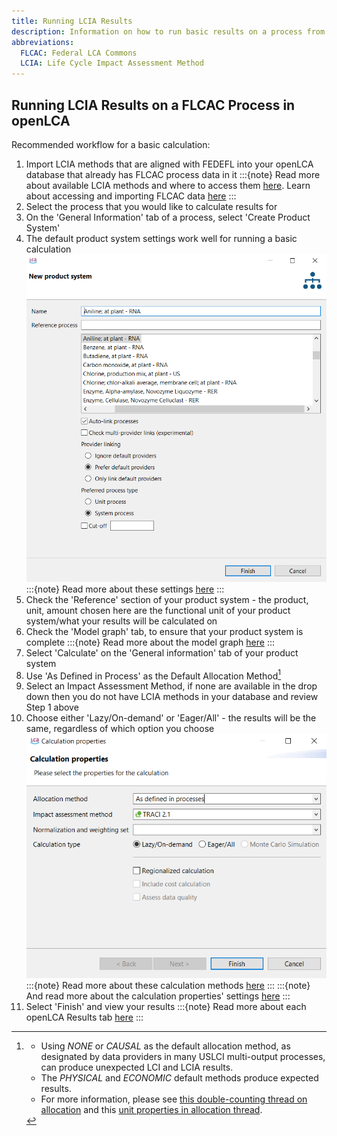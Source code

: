 ```yaml
---
title: Running LCIA Results
description: Information on how to run basic results on a process from a FLCAC repository
abbreviations:
  FLCAC: Federal LCA Commons
  LCIA: Life Cycle Impact Assessment Method
---
```


## Running LCIA Results on a FLCAC Process in openLCA
Recommended workflow for a basic calculation:
1. Import LCIA methods that are aligned with FEDEFL into your openLCA database that already has FLCAC process data in it
:::{note}
Read more about available LCIA methods and where to access them [here](https://flcac-admin.github.io/FLCAC-docs/lciamethods). Learn about accessing and importing FLCAC data [here](https://flcac-admin.github.io/FLCAC-docs/accessing-data)
:::
2. Select the process that you would like to calculate results for
3. On the 'General Information' tab of a process, select 'Create Product System'
4. The default product system settings work well for running a basic calculation
![alt text](img/product_system_settings.png)
:::{note}
Read more about these settings [here](https://greendelta.github.io/openLCA2-manual/prod_sys/Creating.html)
:::
5. Check the 'Reference' section of your product system - the product, unit, amount chosen here are the functional unit of your product system/what your results will be calculated on
6. Check the 'Model graph' tab, to ensure that your product system is complete 
:::{note}
Read more about the model graph [here](https://greendelta.github.io/openLCA2-manual/prod_sys/model_graph.html)
:::
7. Select 'Calculate' on the 'General information' tab of your product system
8. Use 'As Defined in Process' as the Default Allocation Method[^allocation_note]
9. Select an Impact Assessment Method, if none are available in the drop down then you do not have LCIA methods in your database and review Step 1 above
10. Choose either 'Lazy/On-demand' or 'Eager/All' - the results will be the same, regardless of which option you choose
![alt text](img/calculation_properties.png)
:::{note}
Read more about these calculation methods [here](https://greendelta.github.io/openLCA2-manual/res_analysis/lazy_eager.html)
:::
:::{note}
And read more about the calculation properties' settings [here](https://greendelta.github.io/openLCA2-manual/res_analysis/index.html)
:::
11. Select 'Finish' and view your results
:::{note}
Read more about each openLCA Results tab [here](https://greendelta.github.io/openLCA2-manual/res_analysis/analysis.html)
:::
    

[^allocation_note]:
    - Using _NONE_ or _CAUSAL_ as the default allocation method, as designated by data providers in many USLCI multi-output processes, can produce unexpected LCI and LCIA results.
    - The _PHYSICAL_ and _ECONOMIC_ default methods produce expected results.
    - For more information, please see [this double-counting thread on allocation](https://ask.openlca.org/2281/allocation-in-multifunctional-processes) and this [unit properties in allocation thread](https://github.com/GreenDelta/olca-app/issues/83).
